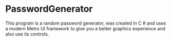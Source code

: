 # PasswordGenerator
This program is a random password generator,
was created in C # and uses a modern Metro UI framework 
to give you a better graphics experience and also use its controls.
